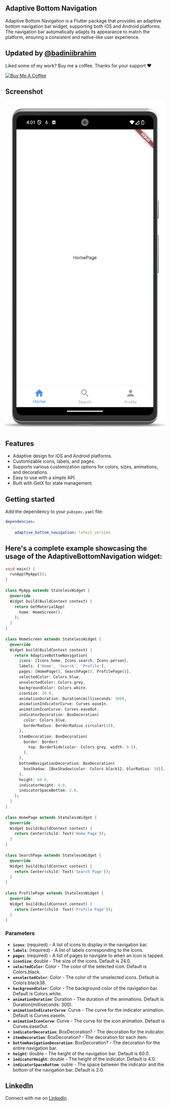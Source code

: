 <!--
This README describes the package. If you publish this package to pub.dev,
this README's contents appear on the landing page for your package.

For information about how to write a good package README, see the guide for
[writing package pages](https://dart.dev/guides/libraries/writing-package-pages).

For general information about developing packages, see the Dart guide for
[creating packages](https://dart.dev/guides/libraries/create-library-packages)
and the Flutter guide for
[developing packages and plugins](https://flutter.dev/developing-packages).
-->

## Adaptive Bottom Navigation

Adaptive Bottom Navigation is a Flutter package that provides an adaptive bottom navigation bar widget, supporting both iOS and Android platforms. The navigation bar automatically adapts its appearance to match the platform, ensuring a consistent and native-like user experience.

## Updated by [@badiniibrahim](https://github.com/badiniibrahim)

Liked some of my work? Buy me a coffee. Thanks for your support :heart:

<a href="https://buymeacoffee.com/toncopilote" target="_blank"><img src="https://cdn.buymeacoffee.com/buttons/v2/default-blue.png" alt="Buy Me A Coffee" height=64></a>

## Screenshot

![alt text](1.png)

## Features

- Adaptive design for iOS and Android platforms.
- Customizable icons, labels, and pages.
- Supports various customization options for colors, sizes, animations, and decorations.
- Easy to use with a simple API.
- Built with GetX for state management.

## Getting started

Add the dependency to your `pubspec.yaml` file:

```yaml
dependencies:
  ...
    adaptive_bottom_navigation: latest_version
```

## Here's a complete example showcasing the usage of the AdaptiveBottomNavigation widget:

```dart
void main() {
  runApp(MyApp());
}

class MyApp extends StatelessWidget {
  @override
  Widget build(BuildContext context) {
    return GetMaterialApp(
      home: HomeScreen(),
    );
  }
}

class HomeScreen extends StatelessWidget {
  @override
  Widget build(BuildContext context) {
    return AdaptiveBottomNavigation(
      icons: [Icons.home, Icons.search, Icons.person],
      labels: ['Home', 'Search', 'Profile'],
      pages: [HomePage(), SearchPage(), ProfilePage()],
      selectedColor: Colors.blue,
      unselectedColor: Colors.grey,
      backgroundColor: Colors.white,
      iconSize: 30.0,
      animationDuration: Duration(milliseconds: 300),
      animationIndicatorCurve: Curves.easeIn,
      animationIconCurve: Curves.easeOut,
      indicatorDecoration: BoxDecoration(
        color: Colors.blue,
        borderRadius: BorderRadius.circular(10),
      ),
      itemDecoration: BoxDecoration(
        border: Border(
          top: BorderSide(color: Colors.grey, width: 0.5),
        ),
      ),
      bottomNavigationDecoration: BoxDecoration(
        boxShadow: [BoxShadow(color: Colors.black12, blurRadius: 10)],
      ),
      height: 60.0,
      indicatorHeight: 4.0,
      indicatorSpaceBottom: 2.0,
    );
  }
}

class HomePage extends StatelessWidget {
  @override
  Widget build(BuildContext context) {
    return Center(child: Text('Home Page'));
  }
}

class SearchPage extends StatelessWidget {
  @override
  Widget build(BuildContext context) {
    return Center(child: Text('Search Page'));
  }
}

class ProfilePage extends StatelessWidget {
  @override
  Widget build(BuildContext context) {
    return Center(child: Text('Profile Page'));
  }
}

```

### Parameters

- **`icons`**: (required) - A list of icons to display in the navigation bar.
- **`labels`**: (required) - A list of labels corresponding to the icons.
- **`pages`**: (required) - A list of pages to navigate to when an icon is tapped.
- **`iconSize`**: double - The size of the icons. Default is 24.0.
- **`selectedColor`**: Color - The color of the selected icon. Default is Colors.black.
- **`unselectedColor`**: Color - The color of the unselected icons. Default is Colors.black38.
- **`backgroundColor`**: Color - The background color of the navigation bar. Default is Colors.white.
- **`animationDuration`**: Duration - The duration of the animations. Default is Duration(milliseconds: 300).
- **`animationIndicatorCurve`**: Curve - The curve for the indicator animation. Default is Curves.easeIn.
- **`animationIconCurve`**: Curve - The curve for the icon animation. Default is Curves.easeOut.
- **`indicatorDecoration`**: BoxDecoration? - The decoration for the indicator.
- **`itemDecoration`**: BoxDecoration? - The decoration for each item.
- **`bottomNavigationDecoration`**: BoxDecoration? - The decoration for the entire navigation bar.
- **`height`**: double - The height of the navigation bar. Default is 60.0.
- **`indicatorHeight`**: double - The height of the indicator. Default is 4.0.
- **`indicatorSpaceBottom`**: ouble - The space between the indicator and the bottom of the navigation bar. Default is 2.0.

## LinkedIn

Connect with me on [LinkedIn](https://www.linkedin.com/in/badini-ibrahim-sawadogo-306b119b/)

